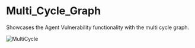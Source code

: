 # Multi_Cycle_Graph

Showcases the Agent Vulnerability functionality with the multi cycle graph.


![MultiCycle](https://user-images.githubusercontent.com/41594351/151315759-c7cde3e5-98d3-4141-90e6-8e732571d047.png)
